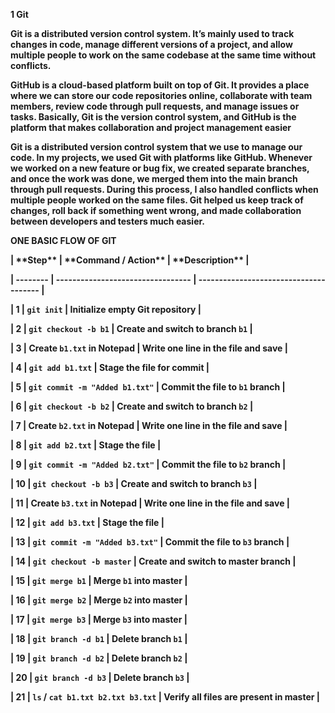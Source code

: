 **1 Git**



**Git is a distributed version control system. It’s mainly used to track changes in code, manage different versions of a project, and allow multiple people to work on the same codebase at the same time without conflicts.**



**GitHub is a cloud-based platform built on top of Git. It provides a place where we can store our code repositories online, collaborate with team members, review code through pull requests, and manage issues or tasks. Basically, Git is the version control system, and GitHub is the platform that makes collaboration and project management easier**



**Git is a distributed version control system that we use to manage our code. In my projects, we used Git with platforms like GitHub. Whenever we worked on a new feature or bug fix, we created separate branches, and once the work was done, we merged them into the main branch through pull requests. During this process, I also handled conflicts when multiple people worked on the same files. Git helped us keep track of changes, roll back if something went wrong, and made collaboration between developers and testers much easier.**



**ONE BASIC FLOW OF GIT**



**| \*\*Step\*\* | \*\*Command / Action\*\*              | \*\*Description\*\*                        |**

**| -------- | --------------------------------- | -------------------------------------- |**

**| 1        | `git init`                        | Initialize empty Git repository        |**

**| 2        | `git checkout -b b1`              | Create and switch to branch `b1`       |**

**| 3        | Create `b1.txt` in Notepad        | Write one line in the file and save    |**

**| 4        | `git add b1.txt`                  | Stage the file for commit              |**

**| 5        | `git commit -m "Added b1.txt"`    | Commit the file to `b1` branch         |**

**| 6        | `git checkout -b b2`              | Create and switch to branch `b2`       |**

**| 7        | Create `b2.txt` in Notepad        | Write one line in the file and save    |**

**| 8        | `git add b2.txt`                  | Stage the file                         |**

**| 9        | `git commit -m "Added b2.txt"`    | Commit the file to `b2` branch         |**

**| 10       | `git checkout -b b3`              | Create and switch to branch `b3`       |**

**| 11       | Create `b3.txt` in Notepad        | Write one line in the file and save    |**

**| 12       | `git add b3.txt`                  | Stage the file                         |**

**| 13       | `git commit -m "Added b3.txt"`    | Commit the file to `b3` branch         |**

**| 14       | `git checkout -b master`          | Create and switch to master branch     |**

**| 15       | `git merge b1`                    | Merge `b1` into master                 |**

**| 16       | `git merge b2`                    | Merge `b2` into master                 |**

**| 17       | `git merge b3`                    | Merge `b3` into master                 |**

**| 18       | `git branch -d b1`                | Delete branch `b1`                     |**

**| 19       | `git branch -d b2`                | Delete branch `b2`                     |**

**| 20       | `git branch -d b3`                | Delete branch `b3`                     |**

**| 21       | `ls` / `cat b1.txt b2.txt b3.txt` | Verify all files are present in master |**




